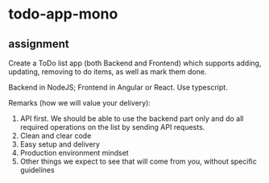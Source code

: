 # todo-app-mono


## assignment
Create a ToDo list app (both Backend and Frontend) which supports adding, updating,  removing to do items, as well as mark them done.

Backend in NodeJS; Frontend in Angular or React. Use typescript.

Remarks (how we will value your delivery):

1. API first. We should be able to use the backend part only and do all required  operations on the list by sending API requests. 
2. Clean and clear code
3. Easy setup and delivery
4. Production environment mindset
5. Other things we expect to see that will come from you, without specific guidelines